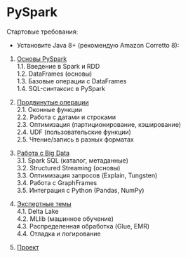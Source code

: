 # PySpark

Стартовые требования:
- Установите Java 8+ (рекомендую Amazon Corretto 8):

1. [Основы PySpark](https://github.com/AnatolyKuzmin/PySpark/blob/main/1_Основы_PySpark.ipynb)  
1.1. Введение в Spark и RDD  
1.2. DataFrames (основы)  
1.3. Базовые операции с DataFrames  
1.4. SQL-синтаксис в PySpark  

2. [Продвинутые операции](https://github.com/AnatolyKuzmin/PySpark/blob/main/2_Продвинутые_операции.ipynb)  
2.1. Оконные функции  
2.2. Работа с датами и строками  
2.3. Оптимизация (партиционирование, кэширование)  
2.4. UDF (пользовательские функции)  
2.5. Чтение/запись в разных форматах  

3. [Работа с Big Data](https://github.com/AnatolyKuzmin/PySpark/blob/main/3_Работа_с_Big_Data.ipynb)  
3.1. Spark SQL (каталог, метаданные)  
3.2. Structured Streaming (основы)  
3.3. Оптимизация запросов (Explain, Tungsten)  
3.4. Работа с GraphFrames  
3.5. Интеграция с Python (Pandas, NumPy)  

4. [Экспертные темы]()  
4.1. Delta Lake  
4.2. MLlib (машинное обучение)  
4.3. Распределенная обработка (Glue, EMR)  
4.4. Отладка и логирование  

5. [Проект]()  